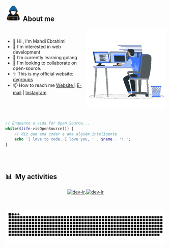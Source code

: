 ## <picture><img src="https://github.com/0xAbdulKhalid/0xAbdulKhalid/raw/main/assets/mdImages/about_me.gif" width=50px></picture> **About me**
<picture> <img align="right" src="https://github.com/0xAbdulKhalid/0xAbdulKhalid/raw/main/assets/mdImages/Right_Side.gif" width=250px></picture>
<br>

- 👋 Hi , I'm Mahdi Ebrahimi
- 👀 I'm interested in web development
- 🌱 I’m currently learning golang
- 💞️ I'm looking to collaborate on open-source.
- ✨ This is my official website: <a href="http://dvgroups.ca/"> dvgroups </a>
- 📫 How to reach me <a href="http://dvgroups.ca/"> Website </a> | <a href="mailto:info@dvgroups.ca">E-mail</a> | <a href="https://www.instagram.com/mahdiebrahimi_official/"> Instagram </a>
</p>
</br>
<br></br>

```php
// Enquanto a vida for Open Source...
while($life->isOpenSource()) {
    // diz que ama codar e ama alguém inteligente
    echo 'I love to code. I love you, ' . $name . '! ';
}
```
<br></br>

## 📊 &nbsp;My activities
<div align="center">
<a href="https://github.com/dev-ir">
    <img align="center" alt="dev-ir" src="https://github-readme-stats.vercel.app/api/top-langs/?username=dev-ir&theme=midnight-purple&layout=compact&bg_color=0D1117&hide_border=true&count_private=true?ver=1.2" />
</a>
<a href="https://github.com/dev-ir">
    <img width=450 height=170 align="center" alt="dev-ir" src="https://github-readme-stats.vercel.app/api?username=dev-ir&theme=midnight-purple&show_icons=true&bg_color=0D1117&hide_border=true&count_private=true" />
</a>
</div>
<br><br>

![](https://github.com/Platane/snk/raw/output/github-contribution-grid-snake.svg)

<br><br>
